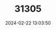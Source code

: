---
title: "31305"
category: "Platycladus orientalis"
draft: false
date: 2024-02-22 13:03:50
languages:
  Chinese: ["Bai Zi Ren", "Ce Bai Ye"]
  English: ["Oriental Arbor-vitae"]
---